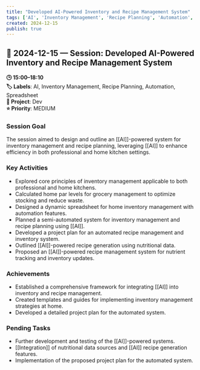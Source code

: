 ```yaml
---
title: "Developed AI-Powered Inventory and Recipe Management System"
tags: ['AI', 'Inventory Management', 'Recipe Planning', 'Automation', 'Spreadsheet']
created: 2024-12-15
publish: true
---
```


## 📅 2024-12-15 — Session: Developed AI-Powered Inventory and Recipe Management System

**🕒 15:00–18:10**  
**🏷️ Labels**: AI, Inventory Management, Recipe Planning, Automation, Spreadsheet  
**📂 Project**: Dev  
**⭐ Priority**: MEDIUM  


### Session Goal
The session aimed to design and outline an [[AI]]-powered system for inventory management and recipe planning, leveraging [[AI]] to enhance efficiency in both professional and home kitchen settings.

### Key Activities
- Explored core principles of inventory management applicable to both professional and home kitchens.
- Calculated home par levels for grocery management to optimize stocking and reduce waste.
- Designed a dynamic spreadsheet for home inventory management with automation features.
- Planned a semi-automated system for inventory management and recipe planning using [[AI]].
- Developed a project plan for an automated recipe management and inventory system.
- Outlined [[AI]]-powered recipe generation using nutritional data.
- Proposed an [[AI]]-powered recipe management system for nutrient tracking and inventory updates.

### Achievements
- Established a comprehensive framework for integrating [[AI]] into inventory and recipe management.
- Created templates and guides for implementing inventory management strategies at home.
- Developed a detailed project plan for the automated system.

### Pending Tasks
- Further development and testing of the [[AI]]-powered systems.
- [[Integration]] of nutritional data sources and [[AI]] recipe generation features.
- Implementation of the proposed project plan for the automated system.
